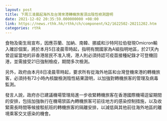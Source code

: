 ```yaml
---
layout: post
title: 下周三凌晨起海外及台灣來港轉機旅客須出陰性檢測證明
date: 2021-12-02 20:35:59.000000000 +08:00
link: https://news.rthk.hk/rthk/ch/component/k2/1622502-20211202.htm
categories: rthk
---
```


食物及衞生局宣布，因應芬蘭、加納、南韓、挪威和沙特阿拉伯發現Omicron輸入確診個案，將於本月5日凌晨零時起，指明有關國家為A組指明地區，於21天內曾逗留當地的非香港居民不准入境，港人則必須持認可疫苗接種紀錄才可登機回港，並需接受21日強制檢疫，期間多次檢測。

另外，政府由本月8日凌晨零時起，要求所有從海外地區和台灣登機來港的轉機旅客，必須持有72小時內核酸檢測陰性結果證明，以加強對轉機旅客的管理及病毒監測。

發言人說，政府亦已建議機場管理局進一步收緊轉機旅客在香港國際機場逗留期間的安排，包括加強執行在機場禁區內轉機旅客可前往地方的感染控制措施，以及收緊需長時間等候接駁航班的轉機旅客的隔離安排，以減低與其他前往海外地區的離境乘客交叉感染的機會。
